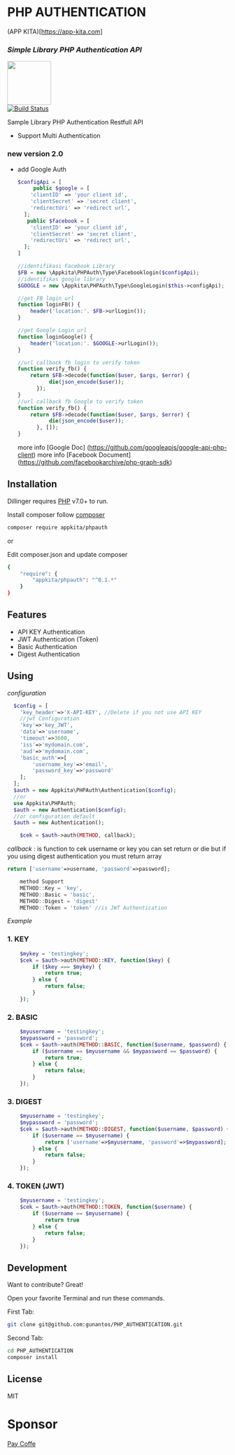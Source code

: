 # PHP AUTHENTICATION
(APP KITA)[https://app-kita.com]
### _Simple Library PHP Authentication API_

<a href="https://app-kita.com" alt="app-kita, app kita"><img src="https://app-kita.com/img/logo-teks.965d24bf.png" width="100"></a><br>
[![Build Status](https://www.travis-ci.com/gunantos/PHP_AUTHENTICATION.svg?branch=main)](https://www.travis-ci.com/gunantos/PHP_AUTHENTICATION)

Sample Library PHP Authentication Restfull API

- Support Multi Authentication

### new version 2.0

- add Google Auth

  ```php
  $configApi = [
       public $google = [
      'clientID' => 'your client id',
      'clientSecret' => 'secret client',
      'redirectUri' => 'redirect url',
    ];
     public $facebook = [
      'clientID' => 'your client id',
      'clientSecret' => 'secret client',
      'redirectUri' => 'redirect url',
    ];
  ]

  //identifikasi Facebook Library
  $FB = new \Appkita\PHPAuth\Type\Facebooklogin($configApi);
  //identifikas google library
  $GOOGLE = new \Appkita\PHPAuth\Type\GoogleLogin($this->configApi);

  //get FB login url
  function loginFB() {
      header('location:'. $FB->urlLogin());
  }

  //get Google Login url
  function loginGoogle() {
      header('location:'. $GOOGLE->urlLogin());
  }

  //url callback fb login to verify token
  function verify_fb() {
      return $FB->decode(function($user, $args, $error) {
            die(json_encode($user));
        });
  }
  //url callback fb Google to verify token
  function verify_fb() {
      return $FB->decode(function($user, $args, $error) {
            die(json_encode($user));
        }, []);
  }
  ```

  more info [Google Doc] (https://github.com/googleapis/google-api-php-client)
  more info [Facebook Document] (https://github.com/facebookarchive/php-graph-sdk)

## Installation

Dillinger requires [PHP](https://php.net/) v7.0+ to run.

Install composer follow [composer](https://getcomposer.org/download/)

```sh
composer require appkita/phpauth
```

or

Edit composer.json and update composer

```sh
{
    "require": {
        "appkita/phpauth": "^0.1.*"
    }
}
```

## Features

- API KEY Authentication
- JWT Authentication (Token)
- Basic Authentication
- Digest Authentication

## Using

_configuration_

```php
  $config = [
    'key_header'=>'X-API-KEY', //Delete if you not use API KEY
    //jwt Configuration
    'key'=>'key_JWT',
    'data'=>'username',
    'timeout'=>3600,
    'iss'=>'mydomain.com',
    'aud'=>'mydomain.com',
    'basic_auth'=>[
        'username_key'=>'email',
        'password_key'=>'password'
    ];
  ];
  $auth = new Appkita\PHPAuth\Authentication($config);
  //or
  use Appkita\PHPAuth;
  $auth = new Authentication($config);
  //or configuration default
  $auth = new Authentication();
```

```php
    $cek = $auth->auth(METHOD, callback);
```

_callback_ : is function to cek username or key you can set return or die
but if you using digest authentication you must return array

```php
return ['username'=>username, 'password'=>password];
```

```js
    method Support
    METHOD::Key = 'key',
    METHOD::Basic = 'basic',
    METHOD::Digest = 'digest'
    METHOD::Token = 'token' //is JWT Authentication

```

_Example_

### 1. KEY

```php
    $mykey = 'testingkey';
    $cek = $auth->auth(METHOD::KEY, function($key) {
        if ($key === $mykey) {
            return true;
        } else {
            return false;
        }
    });
```

### 2. BASIC

```php
    $myusername = 'testingkey';
    $mypassword = 'password';
    $cek = $auth->auth(METHOD::BASIC, function($username, $password) {
        if ($username == $myusername && $mypassword == $password) {
            return true;
        } else {
            return false;
        }
    });
```

### 3. DIGEST

```php
    $myusername = 'testingkey';
    $mypassword = 'password';
    $cek = $auth->auth(METHOD::DIGEST, function($username, $password) {
        if ($username == $myusername) {
            return ['username'=>$myusername, 'password'=>$mypassword];
        } else {
            return false;
        }
    });
```

### 4. TOKEN (JWT)

```php
    $myusername = 'testingkey';
    $cek = $auth->auth(METHOD::TOKEN, function($username) {
        if ($username == $myusername) {
            return true
        } else {
            return false;
        }
    });
```

## Development

Want to contribute? Great!

Open your favorite Terminal and run these commands.

First Tab:

```sh
git clone git@github.com:gunantos/PHP_AUTHENTICATION.git
```

Second Tab:

```sh
cd PHP_AUTHENTICATION
composer install
```

## License

MIT

# Sponsor

[Pay Coffe](https://sponsor.app-kita.net)
